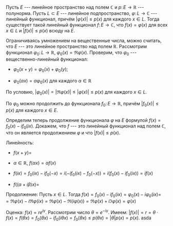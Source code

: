 Пусть $E$ --- линейное пространство над полем $\mathbb{C}$ и $p\colon E\to\mathbb{R}$ --- полунорма. 
Пусть  $L\subset E$ --- линейное подпространство, $\varphi\colon L\to \mathbb{C}$ --- линейный функционал, причём $\lvert \varphi(x) \rvert\leqslant p(x)$ для каждого $x\in L$. 
Тогда существует такой линейный функционал $f\colon E\to\mathbb{C}$, что $f(x)=\varphi(x)$ для всех $x\in L$ и $\lvert f(x) \rvert\leqslant p(x)$ всюду на $E$.

Ограничиваясь умножением на вещественные числа, можно считать, что $E$ --- это линейное пространство над полем $\mathbb{R}$. 
Рассмотрим функционал $\varphi_0 \colon L\to\mathbb{R}$, $\varphi_0(x)=\Re \varphi(x)$. Проверим, что $\varphi_0$ --- вещественно-линейный функционал:

-   $\varphi_0(x+y)=\varphi_0(x)+\varphi_0(y)$;

-   $\varphi_0(\alpha x)=\alpha\varphi_0(x)$ для каждого
    $\alpha\in\mathbb{R}$

По условию, $\lvert \varphi_0(x) \rvert=\lvert \Re \varphi(x) \rvert\leqslant \lvert \varphi(x) \rvert\leqslant p(x)$ для каждого $x\in L$.

По $\varphi_0$ можно продолжить до функционала $f_0\colon E\to\mathbb{R}$, причём $\lvert f_0(x) \rvert\leqslant p(x)$ для каждого $x\in E$.

Определим теперь продолжение функционала $\varphi$ на $E$ формулой $f(x)=f_0(x)-if_0(ix)$. Докажем, что $f$ --- это линейный функционал над полем $\mathbb{C}$, что он является продолжением $\varphi$ и что $\lvert f(x) \rvert\leqslant p(x)$.

Линейность:

-   $f(x+y)=$

-   $\alpha\in\mathbb{R}$, $f(\alpha x)=\alpha f(x)$

-   $f(ix)=f_0(ix)-if_0(-x)=i(-if_0(ix)-f_0(-x))=i(f_0(x)-if_0(ix))=if(x)$

-   $f((\alpha+i\beta)x)=$

Продолжение: Пусть $x\in L$. 
Тогда $f(x)=f_0(x)-if_0(ix)=\varphi_0(x)-i\varphi_0(ix)=$ $=\Re\varphi(x) -i\Re\varphi(ix)=\Re\varphi(x)-\Re(i\varphi(x))= \Re\varphi(x)+i\Im\varphi(x)= \varphi(x)$

Оценка: $f(x)=re^{i\gamma}$. 
Рассмотрим число $\theta = e^{-i\gamma}$.
Имеем: 
$\lvert f(x) \rvert=r=\theta\cdot f(x)=f(\theta x)=f_0(\theta x)-if_0(i\theta x)=f_0(\theta x)\leqslant p(\theta x) = \lvert \theta \rvert p(x)=p(x)$. asda